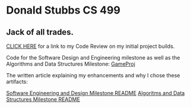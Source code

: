 # Donald Stubbs CS 499
## Jack of all trades.

[CLICK HERE](https://youtu.be/vXk73Aren4k) for a link to my Code Review on my initial project builds.

Code for the Software Design and Engineering milestone as well as the Algorithms and Data Structures Milestone: [GameProj](https://github.com/DonaldStubbs/DonaldStubbs.github.io/tree/main/GameProj)

The written article explaining my enhancements and why I chose these artifacts:

[Software Engineering and Design Milestone README](https://github.com/DonaldStubbs/DonaldStubbs.github.io/blob/main/GameProj/Software%20Engineering%20and%20Design%20Milestone%20README.md) [Algoritms and Data Structures Milestone README](https://github.com/DonaldStubbs/DonaldStubbs.github.io/blob/main/GameProj/Algorithms%20and%20Data%20Structures%20Milestone%20README.md)

